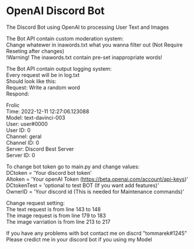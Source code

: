 # OpenAI Discord Bot<br />
The Discord Bot using OpenAI to processing User Text and Images<br />

The Bot API contain custom moderation system:<br />
 Change whatewer in inawords.txt what you wanna filter out (Not Require Reseting after changes)<br />
 !Warning! The inawords.txt contain pre-set inappropriate words!<br />

The Bot API contain output logging system:<br />
  Every request will be in log.txt<br />
  Should look like this:<br />
  Request: Write a random word <br />
  Respond:<br /> 

  Frolic<br />
  Time: 2022-12-11 12:27:06.123088<br />
  Model: text-davinci-003<br />
  User: user#0000<br />
  User ID: 0<br />
  Channel: geral<br />
  Channel ID: 0<br />
  Server: Discord Best Server<br />
  Server ID: 0<br />
  
 To change bot token go to main.py and change values:<br />
  DCtoken = 'Your discord bot token'<br />
  AItoken = 'Your openAI Token (https://beta.openai.com/account/api-keys)'<br />
  DCtokenTest = 'optional to test BOT (If you want add features)'<br />
  OwnerID = 'Your discord id (This is needed for Maintenance commands)'<br />

Change request setting:<br />
  The text request is from line 143 to 148<br />
  The image request is from line 179 to 183<br />
  The image varriation is from line 213 to 217<br />
  
 If you have any problems with bot contact me on discrd "tommarek#1245"<br />
 Please credict me in your discord bot if you using my Model<br />
